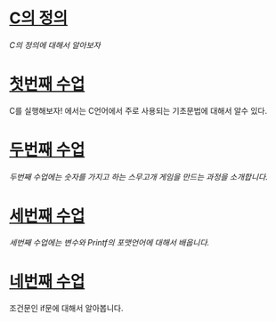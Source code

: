 # [C의 정의 ](/c.md)

###### C의 정의에 대해서 알아보자

# [첫번째 수업 ](/how-it-works.md)

C를 실행해보자! 에서는 C언어에서 주로 사용되는 기초문법에 대해서 알수 있다.

# [두번째 수업](/second-class.md)

###### 두번째 수업에는 숫자를 가지고 하는 스무고개 게임을 만드는 과정을 소개합니다.

# [세번째 수업](/third-class.md)

###### 세번째 수업에는 변수와 Printf의 포맷언어에 대해서 배웁니다.

# [네번째 수업](/b124-bc88-c9f8-c218-c5c5.md)

조건문인 if문에 대해서 알아봅니다. 

